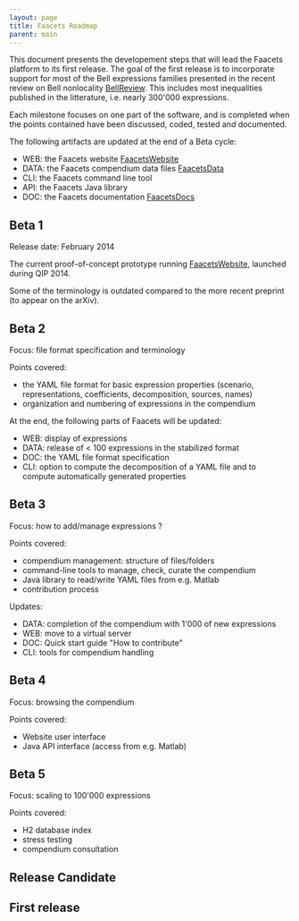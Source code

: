 ```yaml
---
layout: page
title: Faacets Roadmap
parent: main
---
```


This document presents the developement steps that will lead the Faacets
platform to its first release. The goal of the first release is to
incorporate support for most of the Bell expressions families presented
in the recent review on Bell nonlocality
[BellReview](http://arxiv.org/abs/1303.2849). This includes most
inequalities published in the litterature, i.e. nearly 300'000
expressions.

Each milestone focuses on one part of the software, and is completed
when the points contained have been discussed, coded, tested and
documented.

The following artifacts are updated at the end of a Beta cycle:

-   WEB: the Faacets website [FaacetsWebsite](http://www.faacets.com)
-   DATA: the Faacets compendium data files
    [FaacetsData](https://github.com/denisrosset/faacets-data)
-   CLI: the Faacets command line tool
-   API: the Faacets Java library
-   DOC: the Faacets documentation
    [FaacetsDocs](http://docs.faacets.com)

Beta 1
------

Release date: February 2014

The current proof-of-concept prototype running
[FaacetsWebsite](http://www.faacets.com), launched during QIP 2014.

Some of the terminology is outdated compared to the more recent preprint
(to appear on the arXiv).

Beta 2
------

Focus: file format specification and terminology

Points covered:

-   the YAML file format for basic expression properties (scenario,
    representations, coefficients, decomposition, sources, names)
-   organization and numbering of expressions in the compendium

At the end, the following parts of Faacets will be updated:

-   WEB: display of expressions
-   DATA: release of \< 100 expressions in the stabilized format
-   DOC: the YAML file format specification
-   CLI: option to compute the decomposition of a YAML file and to
    compute automatically generated properties

Beta 3
------

Focus: how to add/manage expressions ?

Points covered:

-   compendium management: structure of files/folders
-   command-line tools to manage, check, curate the compendium
-   Java library to read/write YAML files from e.g. Matlab
-   contribution process

Updates:

-   DATA: completion of the compendium with 1'000 of new expressions
-   WEB: move to a virtual server
-   DOC: Quick start guide "How to contribute"
-   CLI: tools for compendium handling

Beta 4
------

Focus: browsing the compendium

Points covered:

-   Website user interface
-   Java API interface (access from e.g. Matlab)

Beta 5
------

Focus: scaling to 100'000 expressions

Points covered:

-   H2 database index
-   stress testing
-   compendium consultation

Release Candidate
-----------------

First release
-------------
